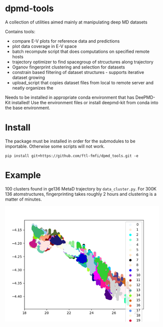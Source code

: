 # dpmd-tools

A collection of utilities aimed mainly at manipulating deep MD datasets

Contains tools:
* compare E-V plots for reference data and predictions
* plot data coverage in E-V space
* batch recompute script that does computations on specified remote hosts
* trajectory optimizer to find spacegroup of strcuctures along trajectory
* Oganov fingerprint clustering and selection for datasets
* constrain based filtering of dataset structures - supports iterative dataset
  growing
* upload_script that copies dataset files from local to remote server and neatly
  organizes the

Needs to be installed in appropriate conda environment that has DeePMD-Kit
installed! Use the environment files or install deepmd-kit from conda into
the base environment.

# Install

The package must be installed in order for the submodules to be importable.
Otherwise some scripts will not work.

```
pip install git+https://github.com/ftl-fmfi/dpmd_tools.git -e
```

# Example

100 clusters found in ge136 MetaD trajectory by `data_cluster.py`. For 300K
136 atomstructures, fingerprinting takes roughly 2 hours and clustering is a
matter of minutes.

![Alt Text](data/clusters.png)